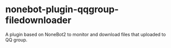 # nonebot-plugin-qqgroup-filedownloader
A plugin based on NoneBot2 to monitor and download files that uploaded to QQ group.
